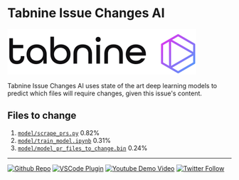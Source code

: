 [twitter-shield]: https://img.shields.io/twitter/follow/Tabnine_?style=social
[twitter-url]: https://bit.ly/2WHsEtD
[github-shield]: https://img.shields.io/github/stars/codota/Tabnine?style=social
[github-url]: https://bit.ly/36iGtUU
[vscode-shield]: https://img.shields.io/visual-studio-marketplace/r/TabNine.tabnine-vscode?logo=visual-studio-code&style=social
[vscode-url]: https://bit.ly/3pqj7o2
[youtube-shield]: https://img.shields.io/youtube/views/TKLkXh_c-Gw?style=social
[youtube-url]: https://bit.ly/36slY7c

# Tabnine Issue Changes AI

![Tabnine](https://raw.githubusercontent.com/codota/tabnine-vscode/master/logo.svg)

Tabnine Issue Changes AI uses state of the art deep learning models to predict which files will require changes, given this issue's content.

## Files to change

1. [`model/scrape_prs.py`](https://github.com/boaz-codota/predict-files-to-change2/blob/master/model/scrape_prs.py) 0.82%
1. [`model/train_model.ipynb`](https://github.com/boaz-codota/predict-files-to-change2/blob/master/model/train_model.ipynb)
   0.31%
1. [`model/model_pr_files_to_change.bin`](https://github.com/boaz-codota/predict-files-to-change2/blob/master/model/model_pr_files_to_change.bin) 0.24%

---

[![Github Repo][github-shield]][github-url]
[![VSCode Plugin][vscode-shield]][vscode-url]
[![Youtube Demo Video][youtube-shield]][youtube-url]
[![Twitter Follow][twitter-shield]][twitter-url]

